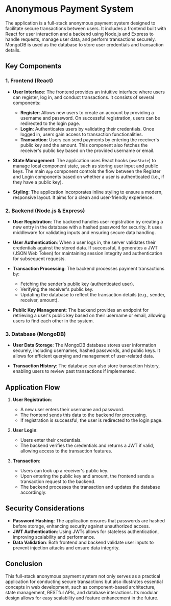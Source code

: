 # Anonymous Payment System
The application is a full-stack anonymous payment system designed to facilitate secure transactions between users. It includes a frontend built with React for user interaction and a backend using Node.js and Express to handle requests, manage user data, and perform transactions securely. MongoDB is used as the database to store user credentials and transaction details.

## Key Components

### 1. Frontend (React)

- **User Interface**: The frontend provides an intuitive interface where users can register, log in, and conduct transactions. It consists of several components:
  - **Register**: Allows new users to create an account by providing a username and password. On successful registration, users can be redirected to the login page.
  - **Login**: Authenticates users by validating their credentials. Once logged in, users gain access to transaction functionalities.
  - **Transaction**: Users can send payments by entering the receiver's public key and the amount. This component also fetches the receiver's public key based on the provided username or email.

- **State Management**: The application uses React hooks (`useState`) to manage local component state, such as storing user input and public keys. The main `App` component controls the flow between the Register and Login components based on whether a user is authenticated (i.e., if they have a public key).

- **Styling**: The application incorporates inline styling to ensure a modern, responsive layout. It aims for a clean and user-friendly experience.

### 2. Backend (Node.js & Express)

- **User Registration**: The backend handles user registration by creating a new entry in the database with a hashed password for security. It uses middleware for validating inputs and ensuring secure data handling.

- **User Authentication**: When a user logs in, the server validates their credentials against the stored data. If successful, it generates a JWT (JSON Web Token) for maintaining session integrity and authentication for subsequent requests.

- **Transaction Processing**: The backend processes payment transactions by:
  - Fetching the sender's public key (authenticated user).
  - Verifying the receiver's public key.
  - Updating the database to reflect the transaction details (e.g., sender, receiver, amount).

- **Public Key Management**: The backend provides an endpoint for retrieving a user's public key based on their username or email, allowing users to find each other in the system.

### 3. Database (MongoDB)

- **User Data Storage**: The MongoDB database stores user information securely, including usernames, hashed passwords, and public keys. It allows for efficient querying and management of user-related data.

- **Transaction History**: The database can also store transaction history, enabling users to review past transactions if implemented.

## Application Flow

1. **User Registration**: 
   - A new user enters their username and password.
   - The frontend sends this data to the backend for processing.
   - If registration is successful, the user is redirected to the login page.

2. **User Login**:
   - Users enter their credentials.
   - The backend verifies the credentials and returns a JWT if valid, allowing access to the transaction features.

3. **Transaction**:
   - Users can look up a receiver's public key.
   - Upon entering the public key and amount, the frontend sends a transaction request to the backend.
   - The backend processes the transaction and updates the database accordingly.

## Security Considerations

- **Password Hashing**: The application ensures that passwords are hashed before storage, enhancing security against unauthorized access.
- **JWT Authentication**: Using JWTs allows for stateless authentication, improving scalability and performance.
- **Data Validation**: Both frontend and backend validate user inputs to prevent injection attacks and ensure data integrity.

## Conclusion

This full-stack anonymous payment system not only serves as a practical application for conducting secure transactions but also illustrates essential concepts in web development, such as component-based architecture, state management, RESTful APIs, and database interactions. Its modular design allows for easy scalability and feature enhancement in the future.
